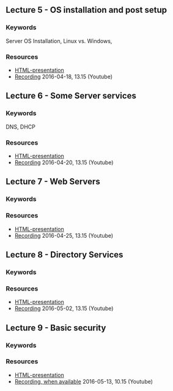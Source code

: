 ## Lecture 5 - OS installation and post setup
### Keywords
Server OS Installation, Linux vs. Windows,

### Resources
- [HTML-presentation](https://cdn.rawgit.com/1dv031/syllabus/master/lectures/part_3/05_Installation-and-Post-Setup/index.html)
- [Recording](https://www.youtube.com/watch?v=Yh_A6E9EaL8&index=5&list=PLSWJPPj5sKmoXtn9BfzpduajP0y_fHFOd) 2016-04-18, 13.15 (Youtube)


## Lecture 6 - Some Server services
### Keywords
DNS, DHCP

### Resources
- [HTML-presentation](https://cdn.rawgit.com/1dv031/syllabus/master/lectures/part_3/06_Server-Services/index.html)
- [Recording](https://www.youtube.com/watch?v=nIAOuSjVolo&list=PLSWJPPj5sKmoXtn9BfzpduajP0y_fHFOd&index=6) 2016-04-20, 13.15 (Youtube)


## Lecture 7 - Web Servers
### Keywords


### Resources
- [HTML-presentation](https://cdn.rawgit.com/1dv031/syllabus/master/lectures/part_3/07_Web-Servers/index.html)
- [Recording](https://www.youtube.com/watch?v=Q93DE5msCEg&index=9&list=PLSWJPPj5sKmoXtn9BfzpduajP0y_fHFOd) 2016-04-25, 13.15 (Youtube)

## Lecture 8 - Directory Services
### Keywords


### Resources
- [HTML-presentation](https://cdn.rawgit.com/1dv031/syllabus/master/lectures/part_3/08_Directory-Services/index.html)
- [Recording](https://www.youtube.com/watch?v=bWfU8ojeUZo&list=PLSWJPPj5sKmoXtn9BfzpduajP0y_fHFOd&index=8) 2016-05-02, 13.15 (Youtube)


## Lecture 9 - Basic security
### Keywords


### Resources
- [HTML-presentation](https://cdn.rawgit.com/1dv031/syllabus/master/lectures/part_3/09_Basic-Security/index.html)
- [Recording, when available](#) 2016-05-13, 10.15 (Youtube)
